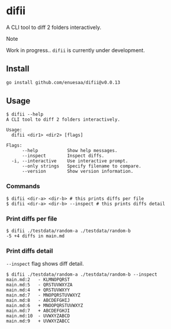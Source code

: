 # difii
A CLI tool to diff 2 folders interactively.

> [!Note]
> Work in progress.. `difii` is currently under development.

## Install
```bash
go install github.com/enuesaa/difii@v0.0.13
```

## Usage
```console
$ difii --help
A CLI tool to diff 2 folders interactively.

Usage:
  difii <dir1> <dir2> [flags]

Flags:
      --help           Show help messages.
      --inspect        Inspect diffs.
  -i, --interactive    Use interactive prompt.
      --only strings   Specify filename to compare.
      --version        Show version information.
```

### Commands
```console
$ difii <dir-a> <dir-b> # this prints diffs per file
$ difii <dir-a> <dir-b> --inspect # this prints diffs detail
```

### Print diffs per file
```console
$ difii ./testdata/random-a ./testdata/random-b
-5 +4 diffs in main.md
```

### Print diffs detail
`--inspect` flag shows diff detail.
```console
$ difii ./testdata/random-a ./testdata/random-b --inspect
main.md:2   - KLMNOPQRST
main.md:5   - QRSTUVWXYZA
main.md:4   + QRSTUVWXYY
main.md:7   - MNOPQRSTUVWXYZ
main.md:8   - ABCDEFGHIJ
main.md:6   + MNOOPQRSTUVWXYZ
main.md:7   + ABCDEFGHJI
main.md:10  - UVWXYZABCD
main.md:9   + UVWXYZABCC
```
